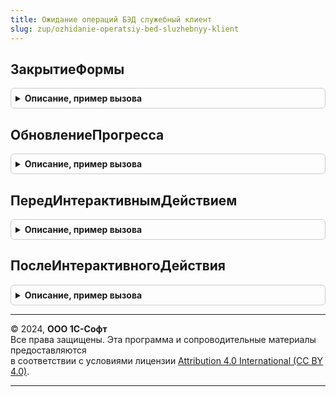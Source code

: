 ```yaml
---
title: Ожидание операций БЭД служебный клиент
slug: zup/ozhidanie-operatsiy-bed-sluzhebnyy-klient
---
```



## ЗакрытиеФормы
<details style="margin: 1em 0; padding: 0.5em; border: 1px solid #ccc; border-radius: 6px;">

<summary style="font-weight: bold; cursor: pointer;">Описание, пример вызова</summary>

```bsl

Процедура ЗакрытиеФормы(ЗакрытаПользователем, ДополнительныеПараметры) Экспорт
```

Пример вызова
```bsl
ОжиданиеОперацийБЭДСлужебныйКлиент.ЗакрытиеФормы(ЗакрытаПользователем, ДополнительныеПараметры) 
```
</details>

## ОбновлениеПрогресса
<details style="margin: 1em 0; padding: 0.5em; border: 1px solid #ccc; border-radius: 6px;">

<summary style="font-weight: bold; cursor: pointer;">Описание, пример вызова</summary>

```bsl

Процедура ОбновлениеПрогресса(ПараметрыОжиданияОперации, КонтекстОжиданияОперации) Экспорт
```

Пример вызова
```bsl
ОжиданиеОперацийБЭДСлужебныйКлиент.ОбновлениеПрогресса(ПараметрыОжиданияОперации, КонтекстОжиданияОперации) 
```
</details>

## ПередИнтерактивнымДействием
<details style="margin: 1em 0; padding: 0.5em; border: 1px solid #ccc; border-radius: 6px;">

<summary style="font-weight: bold; cursor: pointer;">Описание, пример вызова</summary>

```bsl

Процедура ПередИнтерактивнымДействием(Результат, КонтекстОжиданияОперации) Экспорт
```

Пример вызова
```bsl
ОжиданиеОперацийБЭДСлужебныйКлиент.ПередИнтерактивнымДействием(Результат, КонтекстОжиданияОперации) 
```
</details>

## ПослеИнтерактивногоДействия
<details style="margin: 1em 0; padding: 0.5em; border: 1px solid #ccc; border-radius: 6px;">

<summary style="font-weight: bold; cursor: pointer;">Описание, пример вызова</summary>

```bsl

Процедура ПослеИнтерактивногоДействия(Результат, КонтекстОжиданияОперации) Экспорт
```

Пример вызова
```bsl
ОжиданиеОперацийБЭДСлужебныйКлиент.ПослеИнтерактивногоДействия(Результат, КонтекстОжиданияОперации) 
```
</details>

---

© 2024, **ООО 1С-Софт**  
Все права защищены. Эта программа и сопроводительные материалы предоставляются  
в соответствии с условиями лицензии [Attribution 4.0 International (CC BY 4.0)](https://creativecommons.org/licenses/by/4.0/legalcode).

---

